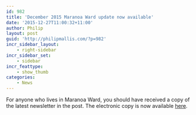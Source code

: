 ```yaml
---
id: 982
title: 'December 2015 Maranoa Ward update now available'
date: '2015-12-27T11:00:32+11:00'
author: Philip
layout: post
guid: 'http://philipmallis.com/?p=982'
incr_sidebar_layout:
    - right-sidebar
incr_sidebar_set:
    - sidebar
incr_feattype:
    - show_thumb
categories:
    - News
---
```


For anyone who lives in Maranoa Ward, you should have received a copy of the latest newsletter in the post. The electronic copy is now available [here](http://philipmallis.com/wp-content/uploads/2015/12/Maranoa-Ward-update-December-2015.pdf).